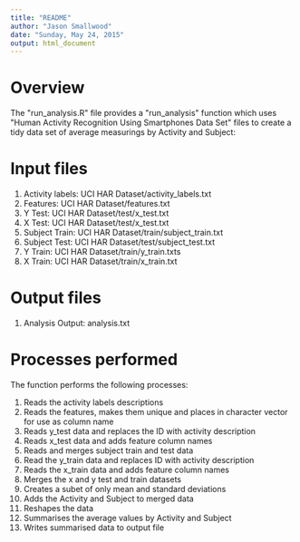 ```yaml
---
title: "README"
author: "Jason Smallwood"
date: "Sunday, May 24, 2015"
output: html_document
---
```


# Overview
The "run_analysis.R" file provides a "run_analysis" function which uses "Human
Activity Recognition Using Smartphones Data Set" files to create a tidy data set
of average measurings by Activity and Subject:

# Input files
1. Activity labels: UCI HAR Dataset/activity_labels.txt
2. Features: UCI HAR Dataset/features.txt
3. Y Test: UCI HAR Dataset/test/x_test.txt
4. X Test: UCI HAR Dataset/test/x_test.txt
5. Subject Train: UCI HAR Dataset/train/subject_train.txt
6. Subject Test: UCI HAR Dataset/test/subject_test.txt
7. Y Train: UCI HAR Dataset/train/y_train.txts
8. X Train: UCI HAR Dataset/train/x_train.txt

# Output files
1. Analysis Output: analysis.txt

# Processes performed
The function performs the following processes:
1. Reads the activity labels descriptions
2. Reads the features, makes them unique and places in character vector for use as column name
3. Reads y_test data and replaces the ID with activity description
4. Reads x_test data and adds feature column names
5. Reads and merges subject train and test data
6. Read the y_train data and replaces ID with activity description
7. Reads the x_train data and adds feature column names
8. Merges the x and y test and train datasets
9. Creates a subet of only mean and standard deviations 
10. Adds the Activity and Subject to merged data
11. Reshapes the data
12. Summarises the average values by Activity and Subject
13. Writes summarised data to output file
